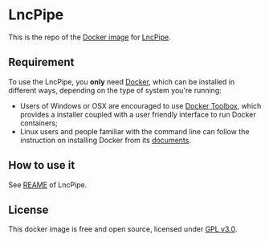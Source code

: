 # LncPipe

This is the repo of the [Docker image](https://hub.docker.com/r/bioinformatist/lncpipe/) for [LncPipe](https://git.oschina.net/likelet/workflow).

## Requirement

To use the LncPipe, you **only** need [Docker](https://www.docker.com/products/overview#h_installation),
which can be installed in different ways, depending on the type of system you're running:
- Users of Windows or OSX are encouraged to use [Docker Toolbox](https://www.docker.com/products/docker-toolbox),
which provides a installer coupled with a user friendly interface to run Docker containers;
- Linux users and people familiar with the command line can follow the instruction on installing Docker from its [documents](https://docs.docker.com/installation).

## How to use it

See [REAME](https://github.com/likelet/LncPipe#run-lncpipe-from-docker) of LncPipe.

## License

This docker image is free and open source, licensed under [GPL v3.0](LICENSE).